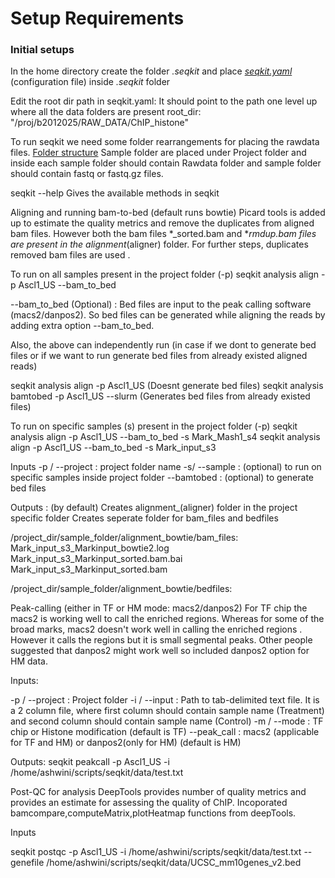# Setup Requirements

### Initial setups

In the home directory create the folder *.seqkit* and place [*seqkit.yaml*](https://github.com/ashwini06/seqkit/blob/master/data/seqkit.yaml) (configuration file) inside *.seqkit* folder


Edit the root dir path in seqkit.yaml:
It should point to the path one level up where all the data folders are present
root_dir: "/proj/b2012025/RAW_DATA/ChIP_histone"


To run seqkit we need some folder rearrangements for placing the rawdata files. [Folder structure](https://www.evernote.com/shard/s734/res/a0538341-8226-4583-8d3d-559c31a6b476/Seqkit_project_dir.pdf)
Sample folder are placed under Project folder and inside each sample folder should contain Rawdata folder and sample folder should contain fastq or fastq.gz files.

seqkit  --help
Gives the available methods in seqkit

Aligning and running bam-to-bed (default runs bowtie)
Picard tools is added up to estimate the quality metrics and remove the duplicates from aligned bam files.
However both the bam files *_sorted.bam and *_rmdup.bam files are present in the alignment_(aligner) folder.
For further steps, duplicates removed bam files are used .

To run on all samples present in the project folder (-p)
seqkit analysis align -p Ascl1_US --bam_to_bed

--bam_to_bed (Optional) : Bed files are input to the peak calling software (macs2/danpos2).
So bed files can be generated while aligning the reads by adding extra option --bam_to_bed.

Also, the above can independently run (in case if we dont to generate bed files or if we want to run generate bed files from already existed aligned reads)

seqkit analysis align -p Ascl1_US  (Doesnt generate bed files)
seqkit analysis bamtobed -p Ascl1_US --slurm (Generates bed files from already existed files)

To run on specific samples (s) present in the project folder (-p)
seqkit analysis align -p Ascl1_US --bam_to_bed -s Mark_Mash1_s4
seqkit analysis align -p Ascl1_US --bam_to_bed -s Mark_input_s3


Inputs
-p / --project : project folder name
-s/ --sample : (optional) to run on specific samples inside project folder
--bamtobed : (optional) to generate bed files

Outputs : (by default)
Creates alignment_(aligner) folder in the project specific folder
Creates seperate folder for bam_files and bedfiles

/project_dir/sample_folder/alignment_bowtie/bam_files:
Mark_input_s3_Markinput_bowtie2.log 
Mark_input_s3_Markinput_sorted.bam.bai
Mark_input_s3_Markinput_sorted.bam

/project_dir/sample_folder/alignment_bowtie/bedfiles:



Peak-calling (either in TF or HM mode: macs2/danpos2)
For TF chip the macs2 is working well to call the enriched regions.
Whereas for some of the broad marks, macs2 doesn't work well in calling the enriched regions .
However it calls the regions but it is small segmental peaks.
Other people suggested that danpos2 might work well so included danpos2 option for HM data.

Inputs:

-p / --project : Project folder
-i / --input : Path to tab-delimited text file. It is a 2 column file, where first column should contain sample name (Treatment) and second column should contain sample name (Control)
-m / --mode : TF chip or Histone modification (default is TF)
--peak_call : macs2 (applicable for TF and HM) or danpos2(only for HM) (default is HM)

Outputs:
seqkit peakcall -p Ascl1_US -i /home/ashwini/scripts/seqkit/data/test.txt

Post-QC for analysis
DeepTools provides number of quality metrics and provides an estimate for assessing the quality of ChIP.
Incoporated bamcompare,computeMatrix,plotHeatmap functions from deepTools.

Inputs

seqkit postqc -p Ascl1_US -i /home/ashwini/scripts/seqkit/data/test.txt --genefile /home/ashwini/scripts/seqkit/data/UCSC_mm10genes_v2.bed 
